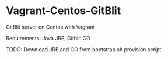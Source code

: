 # Vagrant-Centos-GitBlit
GitBlit server on Centos with Vagrant

Requirements:   Java JRE, Gitblit GO

TODO:  Download JRE and GO from bootstrap.sh provision script.